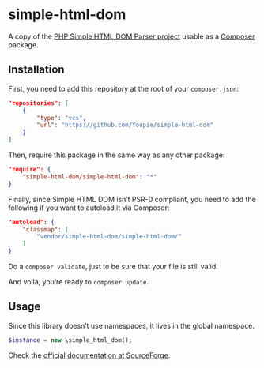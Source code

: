 simple-html-dom
===============

A copy of the [PHP Simple HTML DOM Parser project](http://simplehtmldom.sourceforge.net/) usable as a [Composer](http://getcomposer.org/) package.

## Installation

First, you need to add this repository at the root of your `composer.json`:

```json
"repositories": [
    {
        "type": "vcs",
        "url": "https://github.com/Youpie/simple-html-dom"
    }
]
```

Then, require this package in the same way as any other package:

```json
"require": {
    "simple-html-dom/simple-html-dom": "*"
}
```

Finally, since Simple HTML DOM isn’t PSR-0 compliant, you need to add the following if you want to autoload it via Composer:

```json
"autoload": {
    "classmap": [
        "vendor/simple-html-dom/simple-html-dom/"
    ]
}
```

Do a `composer validate`, just to be sure that your file is still valid.

And voilà, you’re ready to `composer update`.

## Usage

Since this library doesn’t use namespaces, it lives in the global namespace.

```php
$instance = new \simple_html_dom();
```

Check the [official documentation at SourceForge](http://simplehtmldom.sourceforge.net/manual.htm).
